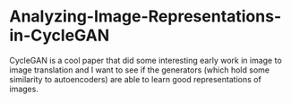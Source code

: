 # Analyzing-Image-Representations-in-CycleGAN
CycleGAN is a cool paper that did some interesting early work in image to image translation and I want to see if the generators (which hold some similarity to autoencoders) are able to learn good representations of images.
